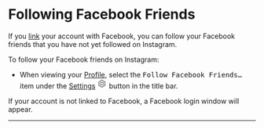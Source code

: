 # Following Facebook Friends

If you [link](/views/profile/linkedaccounts.md) your account with Facebook, you can follow your Facebook friends that you have not yet followed on Instagram.

To follow your Facebook friends on Instagram:

- When viewing your [Profile](/views/profile.md), select the <kbd>Follow Facebook Friends…</kbd> item under the [Settings](/views/profile/settings.md) <img src="/views/assets/settings.png" width="20" height="20" /> button in the title bar.

If your account is not linked to Facebook, a Facebook login window will appear.

------